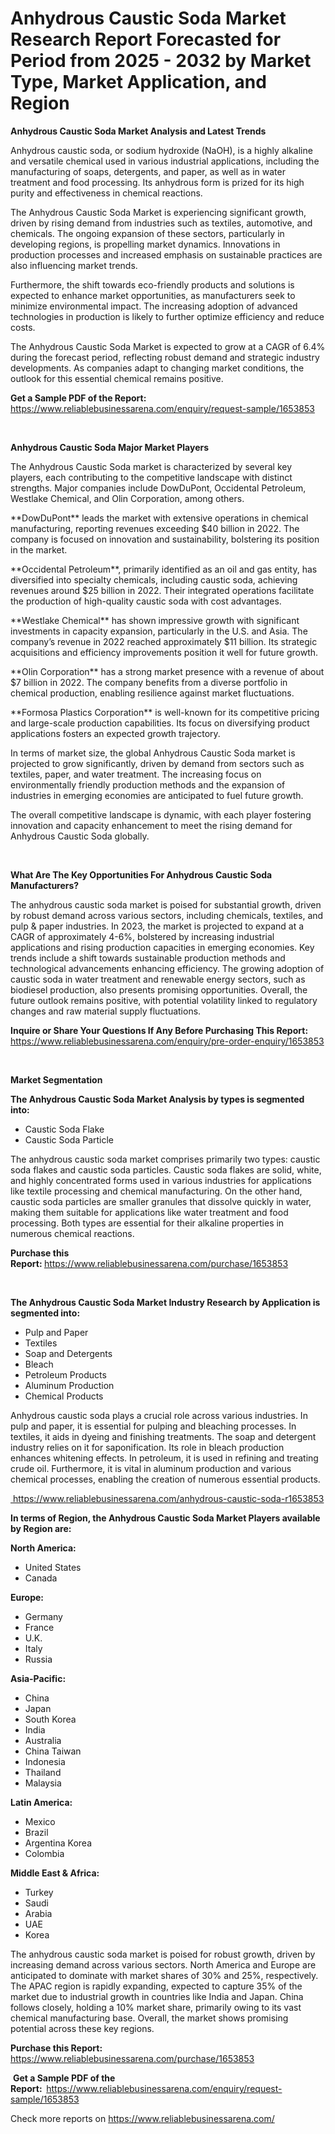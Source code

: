 <p><h1>Anhydrous Caustic Soda Market Research Report Forecasted for Period from 2025 -  2032 by Market Type, Market Application, and Region</h1></p><p><strong>Anhydrous Caustic Soda Market Analysis and Latest Trends</strong></p>
<p><p>Anhydrous caustic soda, or sodium hydroxide (NaOH), is a highly alkaline and versatile chemical used in various industrial applications, including the manufacturing of soaps, detergents, and paper, as well as in water treatment and food processing. Its anhydrous form is prized for its high purity and effectiveness in chemical reactions.</p><p>The Anhydrous Caustic Soda Market is experiencing significant growth, driven by rising demand from industries such as textiles, automotive, and chemicals. The ongoing expansion of these sectors, particularly in developing regions, is propelling market dynamics. Innovations in production processes and increased emphasis on sustainable practices are also influencing market trends. </p><p>Furthermore, the shift towards eco-friendly products and solutions is expected to enhance market opportunities, as manufacturers seek to minimize environmental impact. The increasing adoption of advanced technologies in production is likely to further optimize efficiency and reduce costs. </p><p>The Anhydrous Caustic Soda Market is expected to grow at a CAGR of 6.4% during the forecast period, reflecting robust demand and strategic industry developments. As companies adapt to changing market conditions, the outlook for this essential chemical remains positive.</p></p>
<p><strong>Get a Sample PDF of the Report:&nbsp;</strong> <a href="https://www.reliablebusinessarena.com/enquiry/request-sample/1653853?utm_campaign=2746&utm_medium=2&utm_source=Github&utm_content=ia&utm_term=07032025&utm_id=anhydrous-caustic-soda">https://www.reliablebusinessarena.com/enquiry/request-sample/1653853</a></p>
<p>&nbsp;</p>
<p><strong>Anhydrous Caustic Soda Major Market Players</strong></p>
<p><p>The Anhydrous Caustic Soda market is characterized by several key players, each contributing to the competitive landscape with distinct strengths. Major companies include DowDuPont, Occidental Petroleum, Westlake Chemical, and Olin Corporation, among others.</p><p>**DowDuPont** leads the market with extensive operations in chemical manufacturing, reporting revenues exceeding $40 billion in 2022. The company is focused on innovation and sustainability, bolstering its position in the market.</p><p>**Occidental Petroleum**, primarily identified as an oil and gas entity, has diversified into specialty chemicals, including caustic soda, achieving revenues around $25 billion in 2022. Their integrated operations facilitate the production of high-quality caustic soda with cost advantages.</p><p>**Westlake Chemical** has shown impressive growth with significant investments in capacity expansion, particularly in the U.S. and Asia. The company’s revenue in 2022 reached approximately $11 billion. Its strategic acquisitions and efficiency improvements position it well for future growth.</p><p>**Olin Corporation** has a strong market presence with a revenue of about $7 billion in 2022. The company benefits from a diverse portfolio in chemical production, enabling resilience against market fluctuations.</p><p>**Formosa Plastics Corporation** is well-known for its competitive pricing and large-scale production capabilities. Its focus on diversifying product applications fosters an expected growth trajectory.</p><p>In terms of market size, the global Anhydrous Caustic Soda market is projected to grow significantly, driven by demand from sectors such as textiles, paper, and water treatment. The increasing focus on environmentally friendly production methods and the expansion of industries in emerging economies are anticipated to fuel future growth.</p><p>The overall competitive landscape is dynamic, with each player fostering innovation and capacity enhancement to meet the rising demand for Anhydrous Caustic Soda globally.</p></p>
<p>&nbsp;</p>
<p><strong>What Are The Key Opportunities For Anhydrous Caustic Soda Manufacturers?</strong></p>
<p><p>The anhydrous caustic soda market is poised for substantial growth, driven by robust demand across various sectors, including chemicals, textiles, and pulp & paper industries. In 2023, the market is projected to expand at a CAGR of approximately 4-6%, bolstered by increasing industrial applications and rising production capacities in emerging economies. Key trends include a shift towards sustainable production methods and technological advancements enhancing efficiency. The growing adoption of caustic soda in water treatment and renewable energy sectors, such as biodiesel production, also presents promising opportunities. Overall, the future outlook remains positive, with potential volatility linked to regulatory changes and raw material supply fluctuations.</p></p>
<p><strong>Inquire or Share Your Questions If Any Before Purchasing This Report:</strong> <a href="https://www.reliablebusinessarena.com/enquiry/pre-order-enquiry/1653853?utm_campaign=2746&utm_medium=2&utm_source=Github&utm_content=ia&utm_term=07032025&utm_id=anhydrous-caustic-soda">https://www.reliablebusinessarena.com/enquiry/pre-order-enquiry/1653853</a></p>
<p>&nbsp;</p>
<p><strong>Market Segmentation</strong></p>
<p><strong>The Anhydrous Caustic Soda Market Analysis by types is segmented into:</strong></p>
<p><ul><li>Caustic Soda Flake</li><li>Caustic Soda Particle</li></ul></p>
<p><p>The anhydrous caustic soda market comprises primarily two types: caustic soda flakes and caustic soda particles. Caustic soda flakes are solid, white, and highly concentrated forms used in various industries for applications like textile processing and chemical manufacturing. On the other hand, caustic soda particles are smaller granules that dissolve quickly in water, making them suitable for applications like water treatment and food processing. Both types are essential for their alkaline properties in numerous chemical reactions.</p></p>
<p><strong>Purchase this Report:&nbsp;</strong><a href="https://www.reliablebusinessarena.com/purchase/1653853?utm_campaign=2746&utm_medium=2&utm_source=Github&utm_content=ia&utm_term=07032025&utm_id=anhydrous-caustic-soda">https://www.reliablebusinessarena.com/purchase/1653853</a></p>
<p>&nbsp;</p>
<p><strong>The Anhydrous Caustic Soda Market Industry Research by Application is segmented into:</strong></p>
<p><ul><li>Pulp and Paper</li><li>Textiles</li><li>Soap and Detergents</li><li>Bleach</li><li>Petroleum Products</li><li>Aluminum Production</li><li>Chemical Products</li></ul></p>
<p><p>Anhydrous caustic soda plays a crucial role across various industries. In pulp and paper, it is essential for pulping and bleaching processes. In textiles, it aids in dyeing and finishing treatments. The soap and detergent industry relies on it for saponification. Its role in bleach production enhances whitening effects. In petroleum, it is used in refining and treating crude oil. Furthermore, it is vital in aluminum production and various chemical processes, enabling the creation of numerous essential products.</p></p>
<p><a href="https://www.reliablebusinessarena.com/anhydrous-caustic-soda-r1653853?utm_campaign=2746&utm_medium=2&utm_source=Github&utm_content=ia&utm_term=07032025&utm_id=anhydrous-caustic-soda">&nbsp;https://www.reliablebusinessarena.com/anhydrous-caustic-soda-r1653853</a></p>
<p><strong>In terms of Region, the Anhydrous Caustic Soda Market Players available by Region are:</strong></p>
<p>
    <p> <strong> North America: </strong>
        <ul>
            <li>United States</li>
            <li>Canada</li>
        </ul>
        </p> 
    <p> <strong> Europe: </strong>
        <ul>
            <li>Germany</li>
            <li>France</li>
            <li>U.K.</li>
            <li>Italy</li>
            <li>Russia</li>
        </ul>
        </p> 
    <p> <strong> Asia-Pacific: </strong>
        <ul>
            <li>China</li>
            <li>Japan</li>
            <li>South Korea</li>
            <li>India</li>
            <li>Australia</li>
            <li>China Taiwan</li>
            <li>Indonesia</li>
            <li>Thailand</li>
            <li>Malaysia</li>
        </ul>
        </p> 
    <p> <strong> Latin America: </strong>
        <ul>
            <li>Mexico</li>
            <li>Brazil</li>
            <li>Argentina Korea</li>
            <li>Colombia</li>
        </ul>
        </p> 
    <p> <strong> Middle East & Africa: </strong>
        <ul>
            <li>Turkey</li>
            <li>Saudi</li>
            <li>Arabia</li>
            <li>UAE</li>
            <li>Korea</li>
        </ul>
    </p>
    </p>
<p><p>The anhydrous caustic soda market is poised for robust growth, driven by increasing demand across various sectors. North America and Europe are anticipated to dominate with market shares of 30% and 25%, respectively. The APAC region is rapidly expanding, expected to capture 35% of the market due to industrial growth in countries like India and Japan. China follows closely, holding a 10% market share, primarily owing to its vast chemical manufacturing base. Overall, the market shows promising potential across these key regions.</p></p>
<p><strong>Purchase this Report: </strong><a href="https://www.reliablebusinessarena.com/purchase/1653853?utm_campaign=2746&utm_medium=2&utm_source=Github&utm_content=ia&utm_term=07032025&utm_id=anhydrous-caustic-soda">https://www.reliablebusinessarena.com/purchase/1653853</a></p>
<p>&nbsp;<strong>Get a Sample PDF of the Report:&nbsp;&nbsp;</strong><a href="https://www.reliablebusinessarena.com/enquiry/request-sample/1653853?utm_campaign=2746&utm_medium=2&utm_source=Github&utm_content=ia&utm_term=07032025&utm_id=anhydrous-caustic-soda">https://www.reliablebusinessarena.com/enquiry/request-sample/1653853</a></p>
<p><strong></strong></p>
<p>Check more reports on <a href="https://www.reliablebusinessarena.com/?utm_campaign=2746&utm_medium=2&utm_source=Github&utm_content=ia&utm_term=07032025&utm_id=anhydrous-caustic-soda">https://www.reliablebusinessarena.com/</a></p>